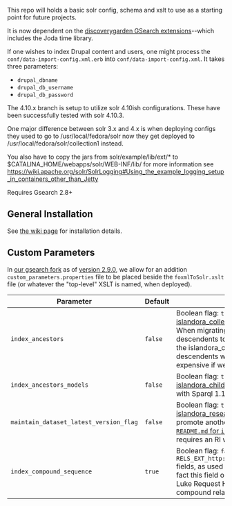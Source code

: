 This repo will holds a basic solr config, schema and xslt to use as a starting point for future projects.

It is now dependent on the [discoverygarden GSearch extensions](https://github.com/discoverygarden/dgi_gsearch_extensions)--which includes the Joda time library.

If one wishes to index Drupal content and users, one might process the `conf/data-import-config.xml.erb` into `conf/data-import-config.xml`. It takes three parameters:
* `drupal_dbname`
* `drupal_db_username`
* `drupal_db_password`

The 4.10.x branch is setup to utilize solr 4.10ish configurations. These have been successfully tested with solr 4.10.3.

One major difference between solr 3.x and 4.x is when deploying configs they used to go to /usr/local/fedora/solr now they get deployed to /usr/local/fedora/solr/collection1 instead.

You also have to copy the jars from solr/example/lib/ext/* to $CATALINA_HOME/webapps/solr/WEB-INF/lib/ for more information see https://wiki.apache.org/solr/SolrLogging#Using_the_example_logging_setup_in_containers_other_than_Jetty

Requires Gsearch 2.8+

## General Installation

See [the wiki page](https://github.com/discoverygarden/basic-solr-config/wiki/Install-Solr-and-GSearch) for installation details.

## Custom Parameters

In [our gsearch fork](https://github.com/discoverygarden/gsearch) as of [version 2.9.0](https://github.com/discoverygarden/gsearch/releases/tag/v2.9.0), we allow for an addition `custom_parameters.properties` file to be placed beside the `foxmlToSolr.xslt` file (or whatever the "top-level" XSLT is named, when deployed).

|Parameter|Default|Description|
|---|---|---|
|`index_ancestors`|`false`|Boolean flag: `true` to produce an `ancestors_ms` field (as used by the [islandora_collection_search](https://github.com/discoverygarden/islandora_collection_search) module); otherwise, `false` avoid generating. Also, note: When migrating objects between collections, it would be necessary to update all descendents to ensure their list of ancestors reflect the current state... We do this in the islandora_collection_search module when migrating, instead of reindexing all the descendents whenever indexing an object (updating a collection label would be fairly expensive if we blindly reindexed).|
|`index_ancestors_models`|`false`|Boolean flag: `true` to produce an `ancestors_models_ms` field (as used by the [islandora_child_filter](https://github.com/discoverygarden/islandora_child_filter) module; otherwise, `false` avoid generating. NOTE: A triplestore with Sparql 1.1 is required for the query to work.|
|`maintain_dataset_latest_version_flag`|`false`|Boolean flag: `true` to produce a `mmv_is_latest_b` field, as used by the [islandora_research_data module](https://github.com/discoverygarden/islandora_research_data); however, we are not given the opportunity to promote another version should the latest be purged (similarly described in [the `README.md` for `islandora_research_data`](https://github.com/discoverygarden/islandora_research_data#only-show-most-recent-version-objects-in-solr-vs-purging-the-latest-version)). NOTE: Due to how this is calculated, it requires an RI which supports Sparql 1.1 (such as Blazegraph).|
|`index_compound_sequence`|`true`|Boolean flag: `false` to remove `RELS_EXT_isSequenceNumberOf<pid>_literal*` and `RELS_EXT_http://islandora.ca/ontology/relsext#isSequenceNumberOf<pid>_literal_*` fields, as used by the [islandora_solr_table_of_contents module](https://github.com/discoverygarden/islandora_solr_table_of_contents). NOTE: It is a known fact this field on large repositories will cause significant performance issues with he Luke Request Handler due to the fact it creates multiple Solr fields for each compound relationship.|
